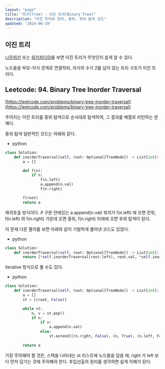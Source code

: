 ```yaml
---
layout: "page"
title: "트리(Tree) - 이진 트리(Binary Tree)"
description: "이진 트리와 전위, 중위, 후위 탐색 코드"
updated: "2024-06-19"
---
```


## 이진 트리

[나무위키](https://namu.wiki/w/%ED%8A%B8%EB%A6%AC(%EA%B7%B8%EB%9E%98%ED%94%84)#s-4.1) 또는 [위키피디아](https://ko.wikipedia.org/wiki/%EC%9D%B4%EC%A7%84_%ED%8A%B8%EB%A6%AC)를 보면 이진 트리가 무엇인지 쉽게 알 수 있다.

노드들을 부모-자식 관계로 연결하되, 자식의 수가 2를 넘지 않는 트리 구조가 이진 트리다.

## Leetcode: 94. Binary Tree Inorder Traversal

[https://leetcode.com/problems/binary-tree-inorder-traversal](https://leetcode.com/problems/binary-tree-inorder-traversal)

주어지는 이진 트리를 중위 탐색으로 순서대로 탐색하여, 그 결과를 배열로 리턴하는 문제다.

중위 탐색 일반적인 코드는 아래와 같다.

- python
```py
class Solution:
    def inorderTraversal(self, root: Optional[TreeNode]) -> List[int]:
        a = []

        def f(n):
            if n:
                f(n.left)
                a.append(n.val)
                f(n.right)

        f(root)
        return a
```

재귀호출 방식이다. if 구문 안에있는 a.append(n.val) 위치가 f(n.left) 에 오면 전위, f(n.left) 와 f(n.right) 가운데 오면 중위, f(n.right) 아래에 오면 후위 탐색이 된다.

이 문제 다른 풀이를 보면 아래와 같이 기발하게 풀어낸 코드도 있었다.

- python
```py
class Solution:
    def inorderTraversal(self, root: Optional[TreeNode]) -> List[int]:
        return [*self.inorderTraversal(root.left), root.val, *self.inorderTraversal(root.right)] if root else []
```

iterative 방식으로 풀 수도 있다.

- python
```py
class Solution:
    def inorderTraversal(self, root: Optional[TreeNode]) -> List[int]:
        a = []
        st = [(root, False)]

        while st:
            n, v = st.pop()
            if n:
                if v:
                    a.append(n.val)
                else:
                    st.extend([(n.right, False), (n, True), (n.left, False)])
        
        return a
```

가장 주의해야 할 것은, 스택을 나타내는 st 리스트에 노드들을 담을 때, right 가 left 보다 먼저 담기는 것에 주의해야 한다. 후입선출의 원리를 생각하면 쉽게 이해가 된다.
